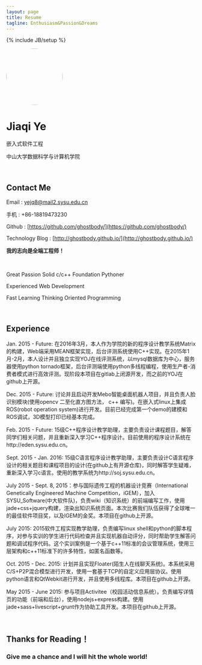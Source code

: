 ```yaml
---
layout: page
title: Resume
tagline: Enthusiasm&Passion&Dreams
---
```

{% include JB/setup %}

<img src="{{ site.url }}/assets/images/me.png" width="150" style="border-radius:50%;">

<br>

# Jiaqi Ye

嵌入式软件工程

中山大学数据科学与计算机学院

<br>

## Contact Me

Email : yejq8@mail2.sysu.edu.cn

手机 : +86-18819473230

Github : [https://github.com/ghostbody/](https://github.com/ghostbody/)

Technology Blog : [http://ghostbody.github.io/](http://ghostbody.github.io/)

**我的志向是全端工程师！**

<br>

<span class="label label-danger">Great Passion</span>
<span class="label label-primary">Solid  c/c++ Foundation</span>
<span class="label label-primary">Pythoner </span>

<span class="label label-success">Experienced Web Development </span>

<span class="label label-info">Fast Learning</span>
<span class="label label-info">Thinking Oriented Programming</span>

<br>

## Experience

Jan. 2015 - Future: 在2016年3月，本人作为学院的新的程序设计教学系统Matrix的构建，Web端采用MEAN框架实现，后台评测系统使用C++实现。在2015年1月-2月，本人设计并且独立实现YOJ在线评测系统，以mysql数据库为中心，服务器使用python tornado框架，后台评测端使用python多线程编程，使用生产者-消费者模式进行高效评测。现阶段本项目在gitlab上闭源开发，而之前的YOJ在github上开源。

Dec. 2015 - Future: 讨论并且启动开发Mebo智能桌面机器人项目，并且负责人脸识别模块(使用opencv 二至化直方图方法， c++ 编写)。在嵌入式linux上集成ROS(robot operation system)进行开发。目前已经完成第一个demo的建模和ROS调试，3D模型打印已经基本完成。

Feb. 2015 - Future: 15级C++程序设计教学助理，主要负责设计课程题目，解答同学们相关问题，并且重新深入学习C++程序设计。目前使用的程序设计系统在http://eden.sysu.edu.cn。

Sept. 2015 - Jan. 2016: 15级C语言程序设计教学助理，主要负责设计C语言程序设计的相关题目和课程项目的设计(在github上有开源仓库)，同时解答学生疑难，重新深入学习c语言。使用的教学系统为http://soj.sysu.edu.cn。

July 2015 - Sept. 8, 2015：参与国际遗传工程的机器设计竞赛（International Genetically Engineered Machine Competition，iGEM），加入SYSU_Software(中大软件队)，负责wiki（知识系统）的前端编写工作，使用jade+css+jquery构建，渲染出知识系统页面。本次比赛我们队伍获得了全球唯一的最佳软件项目奖，以及IGEM的金奖。本项目在github上开源。

July 2015: 2015软件工程实现教学助理，负责编写linux shell和python的脚本程序，对参与实训的学生进行代码检查并且实现机器自动评分，同时帮助学生解答问题和调试程序代码。这个实训案例是一个基于c++11标准的会议管理系统，使用三层架构和c++11标准下的许多特性，如匿名函数等。

Oct. 2015 - Dec. 2015: 计划并且实现Floater(陌生人在线聊天系统)。本系统采用C/S+P2P混合模型进行开发，使用一套基于TCP的自定义应用层协议。使用python语言和QtWebkit进行开发，并且使用多线程库。本项目在github上开源。

May 2015 - June 2015: 参与项目Activitee（校园活动信息系统）。负责编写详情页的功能（前端和后台），使用nodejs+express构建。使用jade+sass+livescript+grunt作为协助工具开发。本项目在github上开源。

<br>

## Thanks for Reading！

### Give me a chance and I will hit the whole world!
